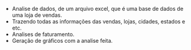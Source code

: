 - Analise de dados, de um arquivo excel, que é uma base de dados de uma loja de vendas.
- Trazendo todas as informações das vendas, lojas, cidades, estados e etc.
- Analises de faturamento.
- Geração de gráficos com a analise feita.
